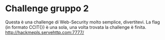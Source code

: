 # Challenge gruppo 2
Questa è una challenge di Web-Security molto semplice, divertitevi. La flag (in formato CCIT{}) è una sola, una volta trovata la challenge è finita.
http://hackmepls.servehttp.com:7777/